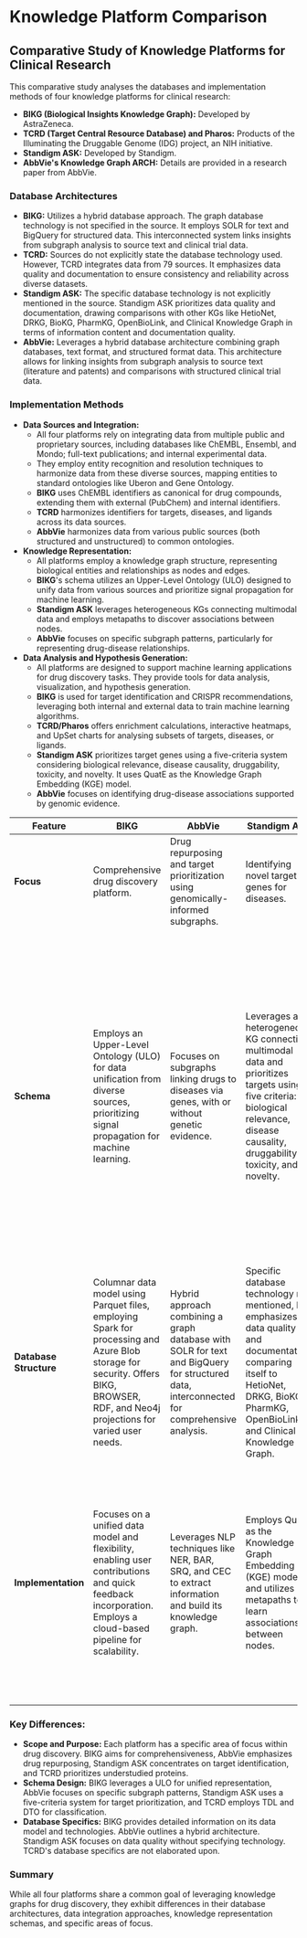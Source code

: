 # Knowledge Platform Comparison
## Comparative Study of Knowledge Platforms for Clinical Research

This comparative study analyses the databases and implementation methods of four knowledge platforms for clinical research:

*   **BIKG (Biological Insights Knowledge Graph):** Developed by AstraZeneca.
*   **TCRD (Target Central Resource Database) and Pharos:** Products of the Illuminating the Druggable Genome (IDG) project, an NIH initiative.
*   **Standigm ASK:** Developed by Standigm.
*   **AbbVie's Knowledge Graph ARCH:** Details are provided in a research paper from AbbVie. 

### Database Architectures

*   **BIKG:** Utilizes a hybrid database approach. The graph database technology is not specified in the source. It employs SOLR for text and BigQuery for structured data. This interconnected system links insights from subgraph analysis to source text and clinical trial data. 
*   **TCRD:** Sources do not explicitly state the database technology used. However, TCRD integrates data from 79 sources. It emphasizes data quality and documentation to ensure consistency and reliability across diverse datasets. 
*   **Standigm ASK:**  The specific database technology is not explicitly mentioned in the source.  Standigm ASK prioritizes data quality and documentation, drawing comparisons with other KGs like HetioNet, DRKG, BioKG, PharmKG, OpenBioLink, and Clinical Knowledge Graph in terms of information content and documentation quality. 
*   **AbbVie:** Leverages a hybrid database architecture combining graph databases, text format, and structured format data. This architecture allows for linking insights from subgraph analysis to source text (literature and patents) and comparisons with structured clinical trial data.

### Implementation Methods

*   **Data Sources and Integration:** 
    *   All four platforms rely on integrating data from multiple public and proprietary sources, including databases like ChEMBL, Ensembl, and Mondo; full-text publications; and internal experimental data.
    *   They employ entity recognition and resolution techniques to harmonize data from these diverse sources, mapping entities to standard ontologies like Uberon and Gene Ontology.
    *   **BIKG** uses ChEMBL identifiers as canonical for drug compounds, extending them with external (PubChem) and internal identifiers.
    *   **TCRD** harmonizes identifiers for targets, diseases, and ligands across its data sources.
    *   **AbbVie** harmonizes data from various public sources (both structured and unstructured) to common ontologies. 
*   **Knowledge Representation:** 
    *   All platforms employ a knowledge graph structure, representing biological entities and relationships as nodes and edges.
    *   **BIKG**'s schema utilizes an Upper-Level Ontology (ULO) designed to unify data from various sources and prioritize signal propagation for machine learning. 
    *   **Standigm ASK**  leverages heterogeneous KGs connecting multimodal data and employs metapaths to discover associations between nodes. 
    *   **AbbVie** focuses on specific subgraph patterns, particularly for representing drug-disease relationships.
*   **Data Analysis and Hypothesis Generation:**
    *   All platforms are designed to support machine learning applications for drug discovery tasks. They provide tools for data analysis, visualization, and hypothesis generation.
    *   **BIKG** is used for target identification and CRISPR recommendations, leveraging both internal and external data to train machine learning algorithms.
    *   **TCRD/Pharos** offers enrichment calculations, interactive heatmaps, and UpSet charts for analysing subsets of targets, diseases, or ligands.
    *   **Standigm ASK** prioritizes target genes using a five-criteria system considering biological relevance, disease causality, druggability, toxicity, and novelty. It uses QuatE as the Knowledge Graph Embedding (KGE) model. 
    *   **AbbVie** focuses on identifying drug-disease associations supported by genomic evidence. 

    

| Feature          | BIKG                                                                                      | AbbVie                                                                               | Standigm ASK                                                                      | TCRD                                                                                              |
|------------------|-------------------------------------------------------------------------------------------|--------------------------------------------------------------------------------------|-----------------------------------------------------------------------------------|---------------------------------------------------------------------------------------------------|
| **Focus**        | Comprehensive drug discovery platform.                                                    | Drug repurposing and target prioritization using genomically-informed subgraphs.      | Identifying novel target genes for diseases.                                       | Aggregating information on protein targets, with an emphasis on understudied proteins.            |
| **Schema**       | Employs an Upper-Level Ontology (ULO) for data unification from diverse sources, prioritizing signal propagation for machine learning. | Focuses on subgraphs linking drugs to diseases via genes, with or without genetic evidence. | Leverages a heterogeneous KG connecting multimodal data and prioritizes targets using five criteria: biological relevance, disease causality, druggability, toxicity, and novelty. | Based on 'reviewed' (manually curated) human protein entries from UniProt. Data is organized using the Target Development Level (TDL) scheme, categorizing targets based on their level of development, and the Drug Target Ontology (DTO) for a formal classification and annotation of protein families. |
| **Database Structure** | Columnar data model using Parquet files, employing Spark for processing and Azure Blob storage for security. Offers BIKG, BROWSER, RDF, and Neo4j projections for varied user needs. | Hybrid approach combining a graph database with SOLR for text and BigQuery for structured data, interconnected for comprehensive analysis. | Specific database technology not mentioned, but emphasizes data quality and documentation, comparing itself to HetioNet, DRKG, BioKG, PharmKG, OpenBioLink, and Clinical Knowledge Graph. | Utilizes TCRD as the database and Pharos as the web interface for accessing and visualizing data. TCRD integrates data from various sources related to human genes and proteins. |
| **Implementation** | Focuses on a unified data model and flexibility, enabling user contributions and quick feedback incorporation. Employs a cloud-based pipeline for scalability. | Leverages NLP techniques like NER, BAR, SRQ, and CEC to extract information and build its knowledge graph. | Employs QuatE as the Knowledge Graph Embedding (KGE) model and utilizes metapaths to learn associations between nodes. | Provides a REST API for programmatic access and a web interface with features like free text search, sequence similarity search, batch search, data visualization, target ranking, target comparison, and target dossiers for a user-friendly experience. |

### Key Differences:
- **Scope and Purpose:** Each platform has a specific area of focus within drug discovery. BIKG aims for comprehensiveness, AbbVie emphasizes drug repurposing, Standigm ASK concentrates on target identification, and TCRD prioritizes understudied proteins.
- **Schema Design:** BIKG leverages a ULO for unified representation, AbbVie focuses on specific subgraph patterns, Standigm ASK uses a five-criteria system for target prioritization, and TCRD employs TDL and DTO for classification.
- **Database Specifics:** BIKG provides detailed information on its data model and technologies. AbbVie outlines a hybrid architecture. Standigm ASK focuses on data quality without specifying technology. TCRD's database specifics are not elaborated upon.


### Summary

While all four platforms share a common goal of leveraging knowledge graphs for drug discovery, they exhibit differences in their database architectures, data integration approaches, knowledge representation schemas, and specific areas of focus. 